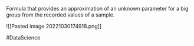 Formula that provides an approximation of an unknown parameter for a big group from the recorded values of a sample.

![[Pasted image 20221030174918.png]]

#DataScience 